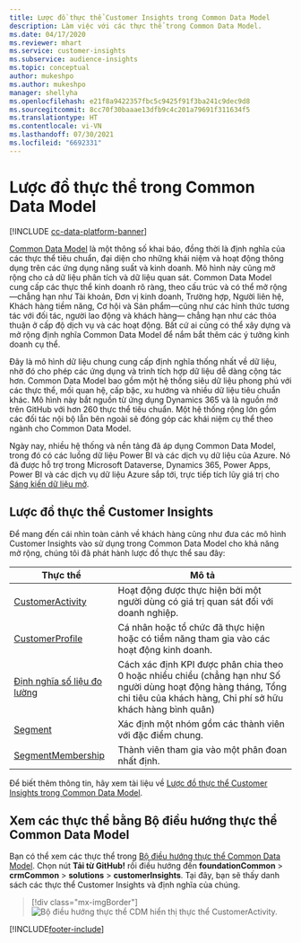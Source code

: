 ```yaml
---
title: Lược đồ thực thể Customer Insights trong Common Data Model
description: Làm việc với các thực thể trong Common Data Model.
ms.date: 04/17/2020
ms.reviewer: mhart
ms.service: customer-insights
ms.subservice: audience-insights
ms.topic: conceptual
author: mukeshpo
ms.author: mukeshpo
manager: shellyha
ms.openlocfilehash: e21f8a9422357fbc5c9425f91f3ba241c9dec9d8
ms.sourcegitcommit: 8cc70f30baaae13dfb9c4c201a79691f311634f5
ms.translationtype: HT
ms.contentlocale: vi-VN
ms.lasthandoff: 07/30/2021
ms.locfileid: "6692331"
---
```

# <a name="entity-schemas-in-common-data-model"></a>Lược đồ thực thể trong Common Data Model

[!INCLUDE [cc-data-platform-banner](../includes/cc-data-platform-banner.md)]

[Common Data Model](/common-data-model/) là một thông số khai báo, đồng thời là định nghĩa của các thực thể tiêu chuẩn, đại diện cho những khái niệm và hoạt động thông dụng trên các ứng dụng năng suất và kinh doanh. Mô hình này cũng mở rộng cho cả dữ liệu phân tích và dữ liệu quan sát. Common Data Model cung cấp các thực thể kinh doanh rõ ràng, theo cấu trúc và có thể mở rộng—chẳng hạn như Tài khoản, Đơn vị kinh doanh, Trường hợp, Người liên hệ, Khách hàng tiềm năng, Cơ hội và Sản phẩm—cũng như các hình thức tương tác với đối tác, người lao động và khách hàng— chẳng hạn như các thỏa thuận ở cấp độ dịch vụ và các hoạt động. Bất cứ ai cũng có thể xây dựng và mở rộng định nghĩa Common Data Model để nắm bắt thêm các ý tưởng kinh doanh cụ thể.

Đây là mô hình dữ liệu chung cung cấp định nghĩa thống nhất về dữ liệu, nhờ đó cho phép các ứng dụng và trình tích hợp dữ liệu dễ dàng cộng tác hơn. Common Data Model bao gồm một hệ thống siêu dữ liệu phong phú với các thực thể, mối quan hệ, cấp bậc, xu hướng và nhiều dữ liệu tiêu chuẩn khác. Mô hình này bắt nguồn từ ứng dụng Dynamics 365 và là nguồn mở trên GitHub với hơn 260 thực thể tiêu chuẩn. Một hệ thống rộng lớn gồm các đối tác nội bộ lẫn bên ngoài sẽ đóng góp các khái niệm cụ thể theo ngành cho Common Data Model.

Ngày nay, nhiều hệ thống và nền tảng đã áp dụng Common Data Model, trong đó có các luồng dữ liệu Power BI và các dịch vụ dữ liệu của Azure. Nó đã được hỗ trợ trong Microsoft Dataverse, Dynamics 365, Power Apps, Power BI và các dịch vụ dữ liệu Azure sắp tới, trực tiếp tích lũy giá trị cho [Sáng kiến dữ liệu mở](https://www.microsoft.com/open-data-initiative).

## <a name="customer-insights-entity-schemas"></a>Lược đồ thực thể Customer Insights

Để mang đến cái nhìn toàn cảnh về khách hàng cũng như đưa các mô hình Customer Insights vào sử dụng trong Common Data Model cho khả năng mở rộng, chúng tôi đã phát hành lược đồ thực thể sau đây:

| Thực thể | Mô tả |
|---------|---------|
|[CustomerActivity](/common-data-model/schema/core/applicationcommon/foundationcommon/crmcommon/solutions/customerinsights/customeractivity) | Hoạt động được thực hiện bởi một người dùng có giá trị quan sát đối với doanh nghiệp. |
|[CustomerProfile](/common-data-model/schema/core/applicationcommon/foundationcommon/crmcommon/solutions/customerinsights/customerprofile) | Cá nhân hoặc tổ chức đã thực hiện hoặc có tiềm năng tham gia vào các hoạt động kinh doanh. |
|[Định nghĩa số liệu đo lường](/common-data-model/schema/core/applicationcommon/foundationcommon/crmcommon/solutions/customerinsights/measuredefinition) | Cách xác định KPI được phân chia theo 0 hoặc nhiều chiều (chẳng hạn như Số người dùng hoạt động hàng tháng, Tổng chi tiêu của khách hàng, Chi phí sở hữu khách hàng bình quân) |
|[Segment](/common-data-model/schema/core/applicationcommon/foundationcommon/crmcommon/solutions/customerinsights/segment) | Xác định một nhóm gồm các thành viên với đặc điểm chung. |
|[SegmentMembership](/common-data-model/schema/core/applicationcommon/foundationcommon/crmcommon/solutions/customerinsights/segmentmembership) | Thành viên tham gia vào một phân đoan nhất định. |

Để biết thêm thông tin, hãy xem tài liệu về [Lược đồ thực thể Customer Insights trong Common Data Model](/common-data-model/schema/core/applicationcommon/foundationcommon/crmcommon/solutions/customerinsights/overview).

## <a name="view-entities-using-the-common-data-model-entity-navigator"></a>Xem các thực thể bằng Bộ điều hướng thực thể Common Data Model

Bạn có thể xem các thực thể trong [Bộ điều hướng thực thể Common Data Model](https://microsoft.github.io/CDM/). Chọn nút **Tải từ GitHub!** rồi điều hướng đến **foundationCommon** > **crmCommon** > **solutions** > **customerInsights**. Tại đây, bạn sẽ thấy danh sách các thực thể Customer Insights và định nghĩa của chúng.
> [!div class="mx-imgBorder"]
> ![Bộ điều hướng thực thể CDM hiển thị thực thể CustomerActivity.](media/CDM-entity-navigator.png "Bộ điều hướng thực thể CDM hiển thị thực thể CustomerActivity")


[!INCLUDE[footer-include](../includes/footer-banner.md)]